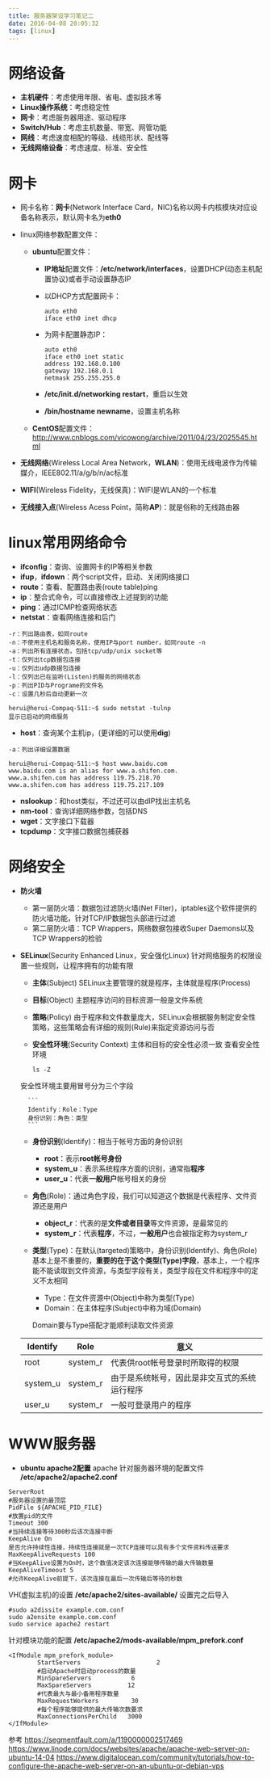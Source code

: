 ```yaml
---
title: 服务器架设学习笔记二
date: 2016-04-08 20:05:32
tags: [linux]
---
```


# 网络设备
+ **主机硬件**：考虑使用年限、省电、虚拟技术等
+ **Linux操作系统**：考虑稳定性
+ **网卡**：考虑服务器用途、驱动程序
+ **Switch/Hub**：考虑主机数量、带宽、网管功能
+ **网线**：考虑速度相配的等级、线缆形状、配线等
+ **无线网络设备**：考虑速度、标准、安全性

# 网卡
+ 网卡名称：**网卡**(Network Interface Card，NIC)名称以网卡内核模块对应设备名称表示，默认网卡名为**eth0**
+ linux网络参数配置文件：
	+ **ubuntu**配置文件：
		+ **IP地址**配置文件：**/etc/network/interfaces**，设置DHCP(动态主机配置协议)或者手动设置静态IP
		+ 以DHCP方式配置网卡：

			```
			auto eth0
			iface eth0 inet dhcp
			```
		+ 为网卡配置静态IP：

			```
			auto eth0
			iface eth0 inet static
			address 192.168.0.100
			gateway 192.168.0.1
			netmask 255.255.255.0
			```
		+ **/etc/init.d/networking restart**，重启以生效
		+ **/bin/hostname newname**，设置主机名称

	+ **CentOS**配置文件：
	<http://www.cnblogs.com/vicowong/archive/2011/04/23/2025545.html>

+ **无线网络**(Wireless Local Area Network，**WLAN**)：使用无线电波作为传输媒介，IEEE802.11/a/g/b/n/ac标准
+ **WIFI**(Wireless Fidelity，无线保真)：WIFI是WLAN的一个标准
+ **无线接入点**(Wireless Acess Point，简称**AP**)：就是俗称的无线路由器
# linux常用网络命令
+ **ifconfig**：查询、设置网卡的IP等相关参数
+ **ifup**，**ifdown**：两个script文件，启动、关闭网络接口
+ **route**：查看、配置路由表(route table)ping
+ **ip**：整合式命令，可以直接修改上述提到的功能
+ **ping**：通过ICMP检查网络状态
+ **netstat**：查看网络连接和后门
```
-r：列出路由表，如同route
-n：不使用主机名和服务名称，使用IP与port number，如同route -n
-a：列出所有连接状态，包括tcp/udp/unix socket等
-t：仅列出tcp数据包连接
-u：仅列出udp数据包连接
-l：仅列出已在监听(Listen)的服务的网络状态
-p：列出PID与Programe的文件名
-c：设置几秒后自动更新一次

herui@herui-Compaq-511:~$ sudo netstat -tulnp
显示已启动的网络服务
```
+ **host**：查询某个主机ip，(更详细的可以使用**dig**)
```
-a：列出详细设置数据

herui@herui-Compaq-511:~$ host www.baidu.com
www.baidu.com is an alias for www.a.shifen.com.
www.a.shifen.com has address 119.75.218.70
www.a.shifen.com has address 119.75.217.109
```
+ **nslookup**：和host类似，不过还可以由dIP找出主机名
+ **nm-tool**：查询详细网络参数，包括DNS
+ **wget**：文字接口下载器
+ **tcpdump**：文字接口数据包捕获器
# 网络安全
+ **防火墙**
	+ 第一层防火墙：数据包过滤防火墙(Net Filter)，iptables这个软件提供的防火墙功能，针对TCP/IP数据包头部进行过滤
	+ 第二层防火墙：TCP Wrappers，网络数据包接收Super Daemons以及TCP Wrappers的检验

+ **SELinux**(Security Enhanced Linux，安全强化Linux)
针对网络服务的权限设置一些规则，让程序拥有的功能有限
	+ **主体**(Subject)
	SELinux主要管理的就是程序，主体就是程序(Process)
	+ **目标**(Object)
	主题程序访问的目标资源一般是文件系统
	+ **策略**(Policy)
	由于程序和文件数量庞大，SELinux会根据服务制定安全性策略，这些策略会有详细的规则(Rule)来指定资源访问与否
	+ **安全性环境**(Security Context)
	主体和目标的安全性必须一致
	查看安全性环境

		```
		ls -Z
		```
	安全性环境主要用冒号分为三个字段
	
		```
		Identify：Role：Type
		身份识别：角色：类型
		```
	+ **身份识别**(Identify)：相当于帐号方面的身份识别
		+ **root**：表示**root帐号身份**
		+ **system_u**：表示系统程序方面的识别，通常指**程序**
		+ **user_u**：代表**一般用户**帐号相关的身份
	+ **角色**(Role)：通过角色字段，我们可以知道这个数据是代表程序、文件资源还是用户
		+ **object_r**：代表的是**文件或者目录**等文件资源，是最常见的
		+ **system_r**：代表**程序**，不过，**一般用户**也会被指定称为system_r
	+ **类型**(Type)：在默认(targeted)策略中，身份识别(Identify)、角色(Role)基本上是不重要的，**重要的在于这个类型(Type)字段**，基本上，一个程序能不能读取到文件资源，与类型字段有关，类型字段在文件和程序中的定义不太相同
		+ Type：在文件资源中(Object)中称为类型(Type)
		+ Domain：在主体程序(Subject)中称为域(Domain)

		Domain要与Type搭配才能顺利读取文件资源
		
	Identify | Role | 意义
	-----------|--------|---------
	root | system_r | 代表供root帐号登录时所取得的权限
	system_u | system_r | 由于是系统帐号，因此是非交互式的系统运行程序
	user_u | system_r | 一般可登录用户的程序

# WWW服务器
+ **ubuntu apache2配置**
apache 针对服务器环境的配置文件
**/etc/apache2/apache2.conf**
```
ServerRoot  
#服务器设置的最顶层
PidFile ${APACHE_PID_FILE}
#放置pid的文件
Timeout 300
#当持续连接等待300秒后该次连接中断
KeepAlive On
是否允许持续性连接，持续性连接就是一次TCP连接可以具有多个文件资料传送要求
MaxKeepAliveRequests 100
#当KeepAlive设置为On时，这个数值决定该次连接能够传输的最大传输数量
KeepAliveTimeout 5
#允许KeepAlive前提下，该次连接在最后一次传输后等待的秒数
```
VH(虚拟主机)的设置
**/etc/apache2/sites-available/**
设置完之后导入
```
#sudo a2dissite example.com.conf
sudo a2ensite example.com.conf
sudo service apache2 restart
```
针对模块功能的配置
**/etc/apache2/mods-available/mpm_prefork.conf**
```
<IfModule mpm_prefork_module>
        StartServers                     2
        #启动Apache时启动process的数量
        MinSpareServers           6
        MaxSpareServers          12
        #代表最大与最小备用程序数量
        MaxRequestWorkers         30
        #每个程序能够提供的最大传输次数要求
        MaxConnectionsPerChild   3000
</IfModule>

```

参考
<https://segmentfault.com/a/1190000002517469>
<https://www.linode.com/docs/websites/apache/apache-web-server-on-ubuntu-14-04>
<https://www.digitalocean.com/community/tutorials/how-to-configure-the-apache-web-server-on-an-ubuntu-or-debian-vps>
